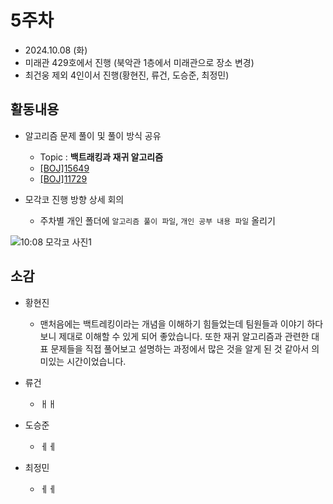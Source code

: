# 5주차
- 2024.10.08 (화)
- 미래관 429호에서 진행 (북악관 1층에서 미래관으로 장소 변경)
- 최건웅 제외 4인이서 진행(황현진, 류건, 도승준, 최정민)


## 활동내용
- 알고리즘 문제 풀이 및 풀이 방식 공유
  - Topic : **백트래킹과 재귀 알고리즘**
  - [[BOJ]15649](https://www.acmicpc.net/problem/15649)
  - [[BOJ]11729](https://www.acmicpc.net/problem/11729)
    
- 모각코 진행 방향 상세 회의
  - 주차별 개인 폴더에 `알고리즘 풀이 파일`, `개인 공부 내용 파일` 올리기
 
![10:08 모각코 사진1](https://github.com/user-attachments/assets/1f662abf-648e-4cad-9623-5a638ea49e55)



## 소감
- 황현진
  - 맨처음에는 백트레킹이라는 개념을 이해하기 힘들었는데 팀원들과 이야기 하다보니 제대로 이해할 수 있게 되어 좋았습니다. 또한 재귀 알고리즘과 관련한 대표 문제들을 직접 풀어보고 설명하는 과정에서 많은 것을 알게 된 것 같아서 의미있는 시간이었습니다.
 
- 류건
  - ㅐㅐ

- 도승준
  - ㅔㅔ
  
- 최정민
  - ㅔㅔ
